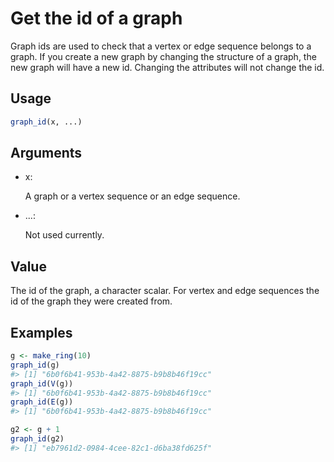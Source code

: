 # Get the id of a graph

Graph ids are used to check that a vertex or edge sequence belongs to a
graph. If you create a new graph by changing the structure of a graph,
the new graph will have a new id. Changing the attributes will not
change the id.

## Usage

``` r
graph_id(x, ...)
```

## Arguments

- x:

  A graph or a vertex sequence or an edge sequence.

- ...:

  Not used currently.

## Value

The id of the graph, a character scalar. For vertex and edge sequences
the id of the graph they were created from.

## Examples

``` r
g <- make_ring(10)
graph_id(g)
#> [1] "6b0f6b41-953b-4a42-8875-b9b8b46f19cc"
graph_id(V(g))
#> [1] "6b0f6b41-953b-4a42-8875-b9b8b46f19cc"
graph_id(E(g))
#> [1] "6b0f6b41-953b-4a42-8875-b9b8b46f19cc"

g2 <- g + 1
graph_id(g2)
#> [1] "eb7961d2-0984-4cee-82c1-d6ba38fd625f"
```
